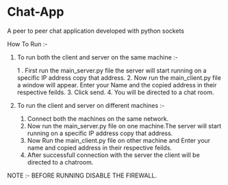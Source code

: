 # Chat-App
A peer to peer chat application developed with python sockets

How To Run :- 
   1. To run both the client and server on the same machine :- 
   
         1 . First run the main_server.py file the server will start running on a specific IP address copy that address.
         2.  Now run the main_client.py file a window will appear. Enter your Name and the copied address in their respective feilds.
         3.  Click send.
         4.  You will be directed to a chat room.
         
   2. To run the client and server on different machines :-
   
         1. Connect both the machines on the same network.
         2. Now run the main_server.py file on one machine.The server will start running on a specific IP address copy that address.
         3. Now Run the main_client.py file on other machine and Enter your name and copied address in their respective feilds.
         4. After successfull connection with the server the client will be directed to a chatroom.
         
NOTE :- BEFORE RUNNING DISABLE THE FIREWALL.         
